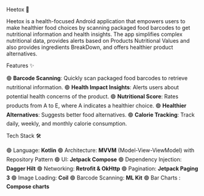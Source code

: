 Heetox 🌿

Heetox is a health-focused Android application that empowers users to make healthier 
food choices by scanning packaged food barcodes to get nutritional information and
health insights.
The app simplifies complex nutritional data, provides alerts based on Products 
Nutritional Values and also provides ingredients BreakDown,
and offers healthier product alternatives.

Features ✨

🟢 **Barcode Scanning**: Quickly scan packaged food barcodes to retrieve nutritional information. 
🟢 **Health Impact Insights**: Alerts users about potential health concerns of the product.
🟢 **Nutritional Score**: Rates products from A to E, where A indicates a healthier choice.
🟢 **Healthier Alternatives**: Suggests better food alternatives.
🟢 **Calorie Tracking**: Track daily, weekly, and monthly calorie consumption.


Tech Stack 🛠️

🟢 Language: **Kotlin**
🟢 Architecture: **MVVM** (Model-View-ViewModel) with
Repository Pattern
🟢 UI: **Jetpack Compose**
🟢 Dependency Injection: **Dagger Hilt**
🟢 Networking: **Retrofit & OkHttp**
🟢 Pagination: **Jetpack Paging 3**
🟢 Image Loading: **Coil**
🟢 Barcode Scanning: **ML Kit**
🟢 Bar Charts : **Compose charts**
